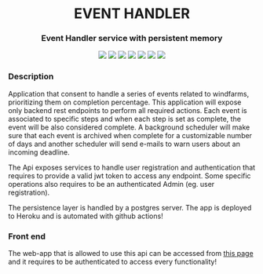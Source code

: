 <h1 align="center">EVENT HANDLER</h1>
<h3 align="center">Event Handler service with persistent memory</h3>

<p align="center" >
  <img src="https://img.shields.io/badge/Java-ED8B00?style=for-the-badge&logo=java&logoColor=white" />
  <img src="https://img.shields.io/badge/Spring-6DB33F?style=for-the-badge&logo=spring&logoColor=white" />
  <img src="https://img.shields.io/badge/Heroku-430098?style=for-the-badge&logo=heroku&logoColor=white" />
  <img src="https://img.shields.io/badge/JWT-000000?style=for-the-badge&logo=JSON%20web%20tokens&logoColor=white" />
  <img src="https://img.shields.io/badge/Spring_Security-6DB33F?style=for-the-badge&logo=Spring-Security&logoColor=white" />
  <img src="https://img.shields.io/badge/PostgreSQL-316192?style=for-the-badge&logo=postgresql&logoColor=white" />
  <img src="https://img.shields.io/badge/GitHub_Actions-2088FF?style=for-the-badge&logo=github-actions&logoColor=white"/>
</p>

### Description
Application that consent to handle a series of events related to windfarms, prioritizing them on completion percentage. This application will expose only backend rest endpoints to perform all required actions. Each event is associated to specific steps and when each step is set as complete, the event will be also considered complete.
A background scheduler will make sure that each event is archived when complete for a customizable number of days and another scheduler will send e-mails to warn users about an incoming deadline.

The Api exposes services to handle user registration and authentication that requires to provide a valid jwt token to access any endpoint. Some specific operations also requires to be an authenticated Admin (eg. user registration).

The persistence layer is handled by a postgres server. The app is deployed to Heroku and is automated with github actions!

### Front end
The web-app that is allowed to use this api can be accessed from <a href="https://simone-lungarella.github.io/winforce/" > this page </a> and it requires to be authenticated to access every functionality!
